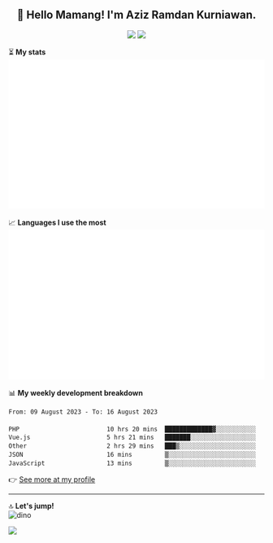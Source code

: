 <h2 align="center">👋 Hello Mamang! I'm Aziz Ramdan Kurniawan.</h2>  
<p align="center">
  <img src="https://komarev.com/ghpvc/?username=azizramdan">
  <img src="https://wakatime.com/badge/user/90056fa0-4c31-4eca-954e-2a3ac05896f9.svg">
</p>
    
⏳ **My stats**  
![](https://raw.githubusercontent.com/azizramdan/github-stats/master/generated/overview.svg#gh-dark-mode-only)

📈 **Languages I use the most**  
![](https://raw.githubusercontent.com/azizramdan/github-stats/master/generated/languages.svg#gh-dark-mode-only)

📊 **My weekly development breakdown**
<!--START_SECTION:waka-->

```txt
From: 09 August 2023 - To: 16 August 2023

PHP                        10 hrs 20 mins  █████████████▓░░░░░░░░░░░   54.55 %
Vue.js                     5 hrs 21 mins   ███████░░░░░░░░░░░░░░░░░░   28.27 %
Other                      2 hrs 29 mins   ███▒░░░░░░░░░░░░░░░░░░░░░   13.13 %
JSON                       16 mins         ▒░░░░░░░░░░░░░░░░░░░░░░░░   01.41 %
JavaScript                 13 mins         ▒░░░░░░░░░░░░░░░░░░░░░░░░   01.18 %
```

<!--END_SECTION:waka-->
👉 [See more at my profile](https://wakatime.com/@azizramdan)
***
🔝 **Let's jump!**  
![dino](https://raw.githubusercontent.com/azizramdan/azizramdan/master/dino.gif)  

![](https://hit.yhype.me/github/profile?user_id=27954794)
